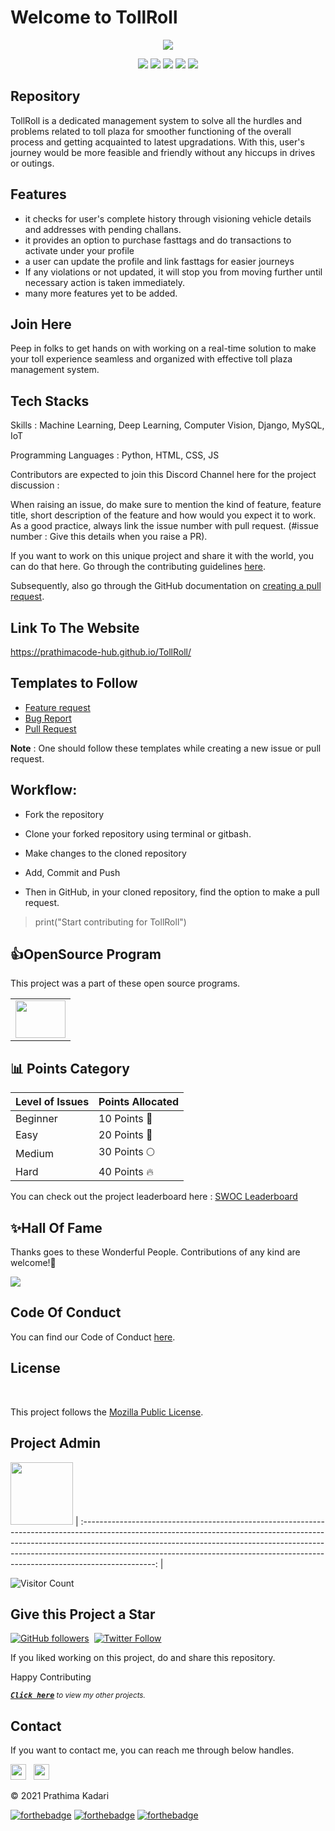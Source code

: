 # Welcome to TollRoll 

<p align="center">
<img src="https://github.com/prathimacode-hub/prathimacode-hub/blob/main/CoverPhotos/TollRoll.png"></a>
</p>

<p align="center">
<a href="https://github.com/prathimacode-hub"><img src="https://img.shields.io/badge/PRs-welcome-brightgreen.svg?style=flat&logo=github"></a> 
<a href="https://github.com/prathimacode-hub"><img src="https://img.shields.io/badge/Open%20Source-%F0%9F%A4%8D-Green"></a> 
<a href="https://github.com/prathimacode-hub"><img src="https://img.shields.io/static/v1.svg?label=Contributions&message=Welcome&color=0059b3&style=flat-square"></a>
<a href="https://github.com/prathimacode-hub/TollRoll/graphs/contributors"><img src="https://img.shields.io/github/contributors-anon/prathimacode-hub/TollRoll"></a>
<a href="https://github.com/prathimacode-hub"><img src="https://img.shields.io/maintenance/yes/2021"></a>
</p> 


<h2> Repository</h2>

TollRoll is a dedicated management system to solve all the hurdles and problems related to toll plaza for smoother functioning of the overall process and getting acquainted to latest upgradations. With this, user's journey would be more feasible and friendly without any hiccups in drives or outings.


<h2> Features</h2>

- it checks for user's complete history through visioning vehicle details and addresses with pending challans.
- it provides an option to purchase fasttags and do transactions to activate under your profile
- a user can update the profile and link fasttags for easier journeys
- If any violations or not updated, it will stop you from moving further until necessary action is taken immediately.
- many more features yet to be added.


 <h2> Join Here</h2>

Peep in folks to get hands on with working on a real-time solution to make your toll experience seamless and organized with effective toll plaza management system.


<h2> Tech Stacks</h2>

Skills : Machine Learning, Deep Learning, Computer Vision, Django, MySQL, IoT

Programming Languages : Python, HTML, CSS, JS


Contributors are expected to join this Discord Channel here for the project discussion : 


When raising an issue, do make sure to mention the kind of feature, feature title, short description of the feature and how would you expect it to work. As a good practice, always link the issue number with pull request. (#issue number : Give this details when you raise a PR).

If you want to work on this unique project and share it with the world, you can do that here. 
Go through the contributing guidelines [here](https://github.com/prathimacode-hub/TollRoll/blob/main/CONTRIBUTING.md).

Subsequently, also go through the GitHub documentation on [creating a pull request](https://help.github.com/en/github/collaborating-with-issues-and-pull-requests/creating-a-pull-request).


<h2> Link To The Website</h2>

https://prathimacode-hub.github.io/TollRoll/


<h2> Templates to Follow</h2>

- [Feature request](https://github.com/prathimacode-hub/TollRoll/blob/main/.github/issue_template/feature_request.md)
- [Bug Report](https://github.com/prathimacode-hub/TollRoll/blob/main/.github/issue_template/bug_report.md)
- [Pull Request](https://github.com/prathimacode-hub/TollRoll/blob/main/.github/pullrequest_template.md)

**Note** : One should follow these templates while creating a new issue or pull request.


<h2> Workflow:</h2>

- Fork the repository

- Clone your forked repository using terminal or gitbash.

- Make changes to the cloned repository

- Add, Commit and Push

- Then in GitHub, in your cloned repository, find the option to make a pull request. 

> print("Start contributing for TollRoll")


<h2>👍OpenSource Program</h2>

This project was a part of these open source programs.

<table>
<tr>
 <td>
<a href="https://github.com/prathimacode-hub"><img src="https://github.com/prathimacode-hub/prathimacode-hub/blob/main/OpenSource%20Programs/Script%20Winter%20Of%20Code/Script%20Winter%20Of%20Code.jpg" width=80px height=60px /></a>
 </td>
</tr>
</table>


<h2> 📊 Points Category</h2>

| Level of Issues | Points Allocated |
| - | - |
| Beginner | 10 Points 🔰|
| Easy | 20 Points 🌱|
| Medium | 30 Points 🌕|
| Hard | 40 Points 🔥 |

You can check out the project leaderboard here : [SWOC Leaderboard](https://github.com/prathimacode-hub/TollRoll/blob/main/.github/swoc_leaderboard.md)


<h2>✨Hall Of Fame</h2>   

Thanks goes to these Wonderful People. Contributions of any kind are welcome!🚀 

<!-- ALL-CONTRIBUTORS-LIST:START - Do not remove or modify this section -->
<!-- prettier-ignore-start -->
<!-- markdownlint-disable -->

<a href="https://github.com/prathimacode-hub/TollRoll/graphs/contributors">
  <img src="https://contrib.rocks/image?repo=prathimacode-hub/TollRoll" />
</a>

<!-- markdownlint-enable -->
<!-- prettier-ignore-end -->
<!-- ALL-CONTRIBUTORS-LIST:END -->


<h2> Code Of Conduct</h2>

You can find our Code of Conduct [here](https://github.com/prathimacode-hub/TollRoll/blob/main/CODE_OF_CONDUCT.md).


<h2> License</h2>  

This project follows the [Mozilla Public License](https://github.com/prathimacode-hub/TollRoll/blob/main/LICENSE).


<h2> Project Admin</h2>

<a href="https://github.com/prathimacode-hub"><img src="https://github.com/prathimacode-hub/prathimacode-hub/blob/main/Prathima%20updated%20profile%20pic.jpg" width=100px height=100px /></a>
| :------------------------------------------------------------------------------------------------------------------------------------------------------------------------------------------------------------------------------------------------------------------------------------------------------------------------------------------: |

![Visitor Count](https://profile-counter.glitch.me/{prathimacode-hub}/count.svg)


<h2> Give this Project a Star</h2>

[![GitHub followers](https://img.shields.io/github/followers/prathimacode-hub.svg?label=Follow%20@prathimacode-hub&style=social)](https://github.com/prathimak88/)  [![Twitter Follow](https://img.shields.io/twitter/follow/prathimak88?style=social)](https://twitter.com/prathimak88)

If you liked working on this project, do and share this repository.

 Happy Contributing 

<sup><kbd>***[Click here](https://github.com/prathimacode-hub/prathimacode-hub/blob/main/Projects/OpenSource-Projects.md)***</kbd> *to view my other projects.</sup>* <br>
</td>


<h2> Contact</h2>

If you want to contact me, you can reach me through below handles.

<a href="https://twitter.com/prathimak88"><img src="https://upload.wikimedia.org/wikipedia/fr/thumb/c/c8/Twitter_Bird.svg/1200px-Twitter_Bird.svg.png" width="25"></img></a>&nbsp;&nbsp; <a href="https://www.linkedin.com/in/prathima-kadari/"><img src="https://www.felberpr.com/wp-content/uploads/linkedin-logo.png" width="25"></img></a>

© 2021 Prathima Kadari


[![forthebadge](https://forthebadge.com/images/badges/built-with-love.svg)](https://forthebadge.com) [![forthebadge](https://forthebadge.com/images/badges/built-by-developers.svg)](https://forthebadge.com) [![forthebadge](https://forthebadge.com/images/badges/built-with-swag.svg)](https://forthebadge.com)
